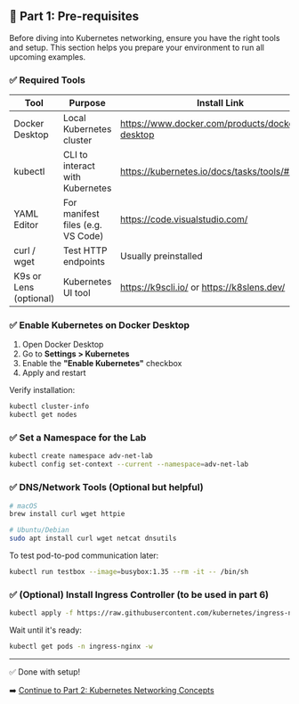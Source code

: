 ## 🚧 Part 1: Pre-requisites

Before diving into Kubernetes networking, ensure you have the right tools and setup. This section helps you prepare your environment to run all upcoming examples.

### ✅ Required Tools

| Tool | Purpose | Install Link |
|------|---------|--------------|
| Docker Desktop | Local Kubernetes cluster | https://www.docker.com/products/docker-desktop |
| kubectl | CLI to interact with Kubernetes | https://kubernetes.io/docs/tasks/tools/#kubectl |
| YAML Editor | For manifest files (e.g. VS Code) | https://code.visualstudio.com/ |
| curl / wget | Test HTTP endpoints | Usually preinstalled |
| K9s or Lens (optional) | Kubernetes UI tool | https://k9scli.io/ or https://k8slens.dev/ |

### ✅ Enable Kubernetes on Docker Desktop
1. Open Docker Desktop
2. Go to **Settings > Kubernetes**
3. Enable the **"Enable Kubernetes"** checkbox
4. Apply and restart

Verify installation:
```bash
kubectl cluster-info
kubectl get nodes
```

### ✅ Set a Namespace for the Lab
```bash
kubectl create namespace adv-net-lab
kubectl config set-context --current --namespace=adv-net-lab
```

### ✅ DNS/Network Tools (Optional but helpful)
```bash
# macOS
brew install curl wget httpie

# Ubuntu/Debian
sudo apt install curl wget netcat dnsutils
```

To test pod-to-pod communication later:
```bash
kubectl run testbox --image=busybox:1.35 --rm -it -- /bin/sh
```

### ✅ (Optional) Install Ingress Controller (to be used in part 6)
```bash
kubectl apply -f https://raw.githubusercontent.com/kubernetes/ingress-nginx/controller-v1.10.1/deploy/static/provider/cloud/deploy.yaml
```

Wait until it's ready:
```bash
kubectl get pods -n ingress-nginx -w
```

---

✅ Done with setup!

➡️ [Continue to Part 2: Kubernetes Networking Concepts](part-2-kubernetes-networking-concepts.md)

